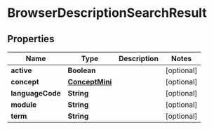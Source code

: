 
# BrowserDescriptionSearchResult

## Properties
Name | Type | Description | Notes
------------ | ------------- | ------------- | -------------
**active** | **Boolean** |  |  [optional]
**concept** | [**ConceptMini**](ConceptMini.md) |  |  [optional]
**languageCode** | **String** |  |  [optional]
**module** | **String** |  |  [optional]
**term** | **String** |  |  [optional]



